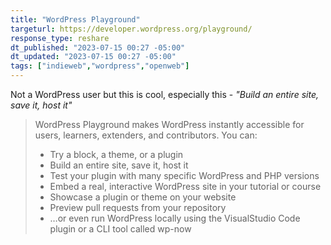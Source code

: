 ```yaml
---
title: "WordPress Playground"
targeturl: https://developer.wordpress.org/playground/
response_type: reshare
dt_published: "2023-07-15 00:27 -05:00"
dt_updated: "2023-07-15 00:27 -05:00"
tags: ["indieweb","wordpress","openweb"]
---
```


Not a WordPress user but this is cool, especially this - *"Build an entire site, save it, host it"*

> WordPress Playground makes WordPress instantly accessible for users, learners, extenders, and contributors. You can:
> 
>  - Try a block, a theme, or a plugin
>  - Build an entire site, save it, host it
>  - Test your plugin with many specific WordPress and PHP versions
>  - Embed a real, interactive WordPress site in your tutorial or course
>  - Showcase a plugin or theme on your website
>  - Preview pull requests from your repository
>  - …or even run WordPress locally using the VisualStudio Code plugin or a CLI tool called wp-now
